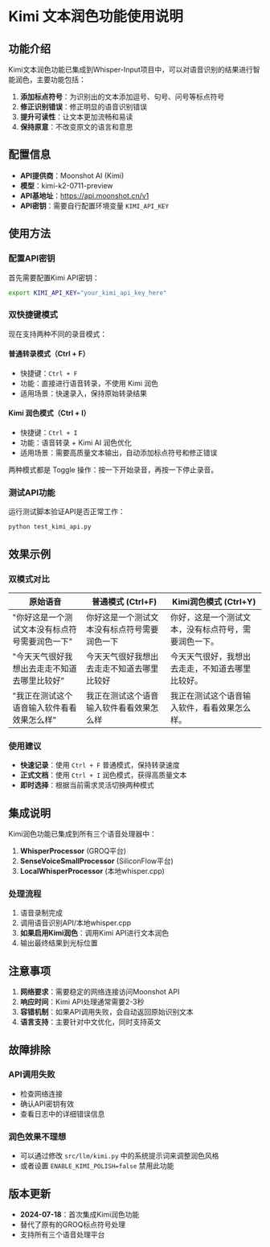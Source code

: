 # Kimi 文本润色功能使用说明

## 功能介绍

Kimi文本润色功能已集成到Whisper-Input项目中，可以对语音识别的结果进行智能润色，主要功能包括：

1. **添加标点符号**：为识别出的文本添加逗号、句号、问号等标点符号
2. **修正识别错误**：修正明显的语音识别错误
3. **提升可读性**：让文本更加流畅和易读
4. **保持原意**：不改变原文的语言和意思

## 配置信息

- **API提供商**：Moonshot AI (Kimi)
- **模型**：kimi-k2-0711-preview
- **API基地址**：https://api.moonshot.cn/v1
- **API密钥**：需要自行配置环境变量 `KIMI_API_KEY`

## 使用方法

### 配置API密钥

首先需要配置Kimi API密钥：

```bash
export KIMI_API_KEY="your_kimi_api_key_here"
```

### 双快捷键模式

现在支持两种不同的录音模式：

#### 普通转录模式（Ctrl + F）
- 快捷键：`Ctrl + F`
- 功能：直接进行语音转录，不使用 Kimi 润色
- 适用场景：快速录入，保持原始转录结果

#### Kimi 润色模式（Ctrl + I）
- 快捷键：`Ctrl + I`
- 功能：语音转录 + Kimi AI 润色优化
- 适用场景：需要高质量文本输出，自动添加标点符号和修正错误

两种模式都是 Toggle 操作：按一下开始录音，再按一下停止录音。

### 测试API功能

运行测试脚本验证API是否正常工作：

```bash
python test_kimi_api.py
```

## 效果示例

### 双模式对比

| 原始语音 | 普通模式 (Ctrl+F) | Kimi润色模式 (Ctrl+Y) |
|---|---|---|
| "你好这是一个测试文本没有标点符号需要润色一下" | 你好这是一个测试文本没有标点符号需要润色一下 | 你好，这是一个测试文本，没有标点符号，需要润色一下。 |
| "今天天气很好我想出去走走不知道去哪里比较好" | 今天天气很好我想出去走走不知道去哪里比较好 | 今天天气很好，我想出去走走，不知道去哪里比较好。 |
| "我正在测试这个语音输入软件看看效果怎么样" | 我正在测试这个语音输入软件看看效果怎么样 | 我正在测试这个语音输入软件，看看效果怎么样。 |

### 使用建议

- **快速记录**：使用 `Ctrl + F` 普通模式，保持转录速度
- **正式文档**：使用 `Ctrl + I` 润色模式，获得高质量文本
- **即时选择**：根据当前需求灵活切换两种模式

## 集成说明

Kimi润色功能已集成到所有三个语音处理器中：

1. **WhisperProcessor** (GROQ平台)
2. **SenseVoiceSmallProcessor** (SiliconFlow平台)  
3. **LocalWhisperProcessor** (本地whisper.cpp)

### 处理流程

1. 语音录制完成
2. 调用语音识别API/本地whisper.cpp
3. **如果启用Kimi润色**：调用Kimi API进行文本润色
4. 输出最终结果到光标位置

## 注意事项

1. **网络要求**：需要稳定的网络连接访问Moonshot API
2. **响应时间**：Kimi API处理通常需要2-3秒
3. **容错机制**：如果API调用失败，会自动返回原始识别文本
4. **语言支持**：主要针对中文优化，同时支持英文

## 故障排除

### API调用失败
- 检查网络连接
- 确认API密钥有效
- 查看日志中的详细错误信息

### 润色效果不理想
- 可以通过修改 `src/llm/kimi.py` 中的系统提示词来调整润色风格
- 或者设置 `ENABLE_KIMI_POLISH=false` 禁用此功能

## 版本更新

- **2024-07-18**：首次集成Kimi润色功能
- 替代了原有的GROQ标点符号处理
- 支持所有三个语音处理平台 